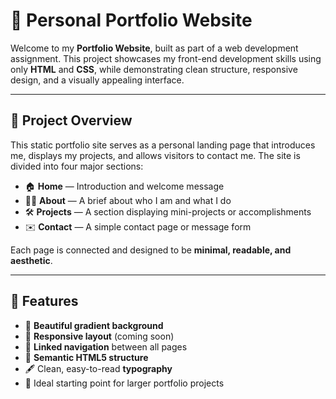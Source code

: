 # 🌟 Personal Portfolio Website

Welcome to my **Portfolio Website**, built as part of a web development assignment. This project showcases my front-end development skills using only **HTML** and **CSS**, while demonstrating clean structure, responsive design, and a visually appealing interface.

---

## 🚀 Project Overview

This static portfolio site serves as a personal landing page that introduces me, displays my projects, and allows visitors to contact me. The site is divided into four major sections:

- 🏠 **Home** — Introduction and welcome message  
- 🙋‍♀️ **About** — A brief about who I am and what I do  
- 🛠️ **Projects** — A section displaying mini-projects or accomplishments  
- ✉️ **Contact** — A simple contact page or message form  

Each page is connected and designed to be **minimal, readable, and aesthetic**.

---

## 🎨 Features

- 🌈 **Beautiful gradient background**
- 📱 **Responsive layout** (coming soon)
- 🔗 **Linked navigation** between all pages
- 🧠 **Semantic HTML5 structure**
- 🖋️ Clean, easy-to-read **typography**
- 🌟 Ideal starting point for larger portfolio projects

